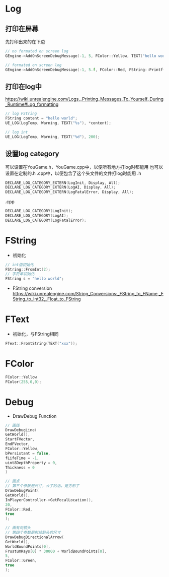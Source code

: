 














# Log #
## 打印在屏幕 ##
先打印出来的在下边
```c++
// no formated on screen log
GEngine->AddOnScreenDebugMessage(-1, 5, FColor::Yellow, TEXT("hello world"));

// formated on screen log
GEngine->AddOnScreenDebugMessage(-1, 5.f, FColor::Red, FString::Printf(TEXT("Some variable values: x: %f, y: %f"), x, y));
```


## 打印在log中 ##
https://wiki.unrealengine.com/Logs,_Printing_Messages_To_Yourself_During_Runtime#Log_formatting
```c++
// log FString
FString content = "hello world";
UE_LOG(LogTemp, Warning, TEXT("%s"), *content);

// log int
UE_LOG(LogTemp, Warning, TEXT("%d"), 200);
```

## 设置log category ##
可以设置在YouGame.h，YouGame.cpp中，以便所有地方打log时都能用
也可以设置在定制的.h .cpp中，以便包含了这个头文件的文件打log时能用
.h
```c++
DECLARE_LOG_CATEGORY_EXTERN(LogInit, Display, All);
DECLARE_LOG_CATEGORY_EXTERN(LogAI, Display, All);
DECLARE_LOG_CATEGORY_EXTERN(LogFatalError, Display, All);
```
.cpp
```c++
DECLARE_LOG_CATEGORY(LogInit);
DECLARE_LOG_CATEGORY(LogAI);
DECLARE_LOG_CATEGORY(LogFatalError);
```

# FString #
* 初始化
```c++
// int值初始化
FString::FromInt(2);
// 字符串初始化
FString s = "hello world";
```


* FString conversion
https://wiki.unrealengine.com/String_Conversions:_FString_to_FName,_FString_to_Int32,_Float_to_FString


# FText #
* 初始化，与FString相同
```c++
FText::FromtString(TEXT("xxx"));
```


# FColor #
```c++
FColor::Yellow
FColor(255,0,0);
```

# Debug #
* DrawDebug Function
```c++
// 画线
DrawDebugLine(
GetWorld(),
StartFVector,
EndFVector,
FColor::Yellow,
bPersistant = false,
fLifeTime = -1,
uint8DepthProperty = 0,
Thickness = 0
)

// 画点
// 第三个参数是尺寸，大了的话，是方形了
DrawDebugPoint(
GetWorld(),
InPlayerController->GetFocalLocation(),
20,
FColor::Red,
true
);

// 画有向箭头
// 第四个参数是射线箭头的尺寸
DrawDebugDirectionalArrow(
GetWorld(),
WorldBoundPoints[0],
FrustumRays[0] * 30000 + WorldBoundPoints[0],
5,
FColor::Green,
true
);
```
